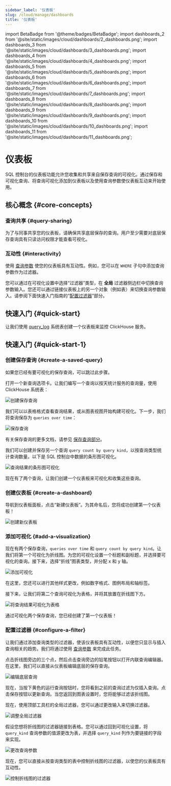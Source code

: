 ```yaml
---
sidebar_label: '仪表板'
slug: /cloud/manage/dashboards
title: '仪表板'
---
```


import BetaBadge from '@theme/badges/BetaBadge';
import dashboards_2 from '@site/static/images/cloud/dashboards/2_dashboards.png';
import dashboards_3 from '@site/static/images/cloud/dashboards/3_dashboards.png';
import dashboards_4 from '@site/static/images/cloud/dashboards/4_dashboards.png';
import dashboards_5 from '@site/static/images/cloud/dashboards/5_dashboards.png';
import dashboards_6 from '@site/static/images/cloud/dashboards/6_dashboards.png';
import dashboards_7 from '@site/static/images/cloud/dashboards/7_dashboards.png';
import dashboards_8 from '@site/static/images/cloud/dashboards/8_dashboards.png';
import dashboards_9 from '@site/static/images/cloud/dashboards/9_dashboards.png';
import dashboards_10 from '@site/static/images/cloud/dashboards/10_dashboards.png';
import dashboards_11 from '@site/static/images/cloud/dashboards/11_dashboards.png';


# 仪表板

<BetaBadge />

SQL 控制台的仪表板功能允许您收集和共享来自保存查询的可视化。通过保存和可视化查询、将查询可视化添加到仪表板以及使用查询参数使仪表板互动来开始使用。

## 核心概念 {#core-concepts}

### 查询共享 {#query-sharing}

为了与同事共享您的仪表板，请确保共享底层保存的查询。用户至少需要对底层保存查询具有只读访问权限才能查看可视化。

### 互动性 {#interactivity}

使用 [查询参数](/sql-reference/syntax#defining-and-using-query-parameters) 使您的仪表板具有互动性。例如，您可以在 `WHERE` 子句中添加查询参数作为过滤器。

您可以通过在可视化设置中选择“过滤器”类型，在 **全局** 过滤器侧边栏中切换查询参数输入。您还可以通过链接仪表板上的另一个对象（例如表）来切换查询参数输入。请参阅下面快速入门指南的“[配置过滤器](/cloud/manage/dashboards#configure-a-filter)”部分。

## 快速入门 {#quick-start}

让我们使用 [query_log](/operations/system-tables/query_log) 系统表创建一个仪表板来监控 ClickHouse 服务。

## 快速入门 {#quick-start-1}

### 创建保存查询 {#create-a-saved-query}

如果您已经有要可视化的保存查询，可以跳过此步骤。

打开一个新查询选项卡。让我们编写一个查询以按天统计服务的查询量，使用 ClickHouse 系统表：

<img src={dashboards_2} alt="创建保存查询"/>

我们可以以表格格式查看查询结果，或从图表视图开始构建可视化。下一步，我们将查询保存为 `queries over time`：

<img src={dashboards_3} alt="保存查询"/>

有关保存查询的更多文档，请参见 [保存查询部分](/cloud/get-started/sql-console#saving-a-query)。

我们可以创建并保存另一个查询 `query count by query kind`，以按查询类型统计查询数量。以下是 SQL 控制台中数据的条形图可视化。

<img src={dashboards_4} alt="查询结果的条形图可视化"/>

现在有了两个查询，让我们创建一个仪表板来可视化和收集这些查询。

### 创建仪表板 {#create-a-dashboard}

导航到仪表板面板，点击“新建仪表板”。为其命名后，您将成功创建第一个仪表板！

<img src={dashboards_5} alt="创建新仪表板"/>

### 添加可视化 {#add-a-visualization}

现在有两个保存查询，`queries over time` 和 `query count by query kind`。让我们将第一个可视化为折线图。为您的可视化设置一个标题和副标题，并选择要可视化的查询。接下来，选择“折线”图表类型，并分配 x 和 y 轴。

<img src={dashboards_6} alt="添加可视化"/>

在这里，您还可以进行其他样式更改，例如数字格式、图例布局和轴标签。

接下来，让我们将第二个查询可视化为表格，并将其放置在折线图下方。

<img src={dashboards_7} alt="将查询结果可视化为表格"/>

通过可视化两个保存查询，您已经创建了第一个仪表板！

### 配置过滤器 {#configure-a-filter}

让我们通过添加查询类型的过滤器，使该仪表板具有互动性，以便您只显示与插入查询相关的趋势。我们将通过使用 [查询参数](/sql-reference/syntax#defining-and-using-query-parameters) 来完成此任务。

点击折线图旁边的三个点，然后点击查询旁边的铅笔按钮以打开内联查询编辑器。在这里，我们可以直接从仪表板编辑底层的保存查询。

<img src={dashboards_8} alt="编辑底层查询"/>

现在，当按下黄色的运行查询按钮时，您将看到之前的查询过滤为仅插入查询。点击保存按钮以更新查询。当您返回到图表设置时，您将能够过滤该折线图。

现在，使用顶部工具栏的全局过滤器，您可以通过更改输入来切换过滤器。

<img src={dashboards_9} alt="调整全局过滤器"/>

假设您想将折线图的过滤器链接到表格。您可以通过回到可视化设置，将 `query_kind` 查询参数的值源更改为表，并选择 `query_kind` 列作为要链接的字段来实现。

<img src={dashboards_10} alt="更改查询参数"/>

现在，您可以直接从按查询类型的表中控制折线图的过滤器，以使您的仪表板具有互动性。

<img src={dashboards_11} alt="控制折线图的过滤器"/>
